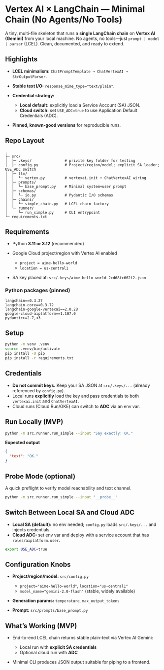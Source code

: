 # Vertex AI × LangChain — Minimal Chain (No Agents/No Tools)

A tiny, multi-file skeleton that runs a **single LangChain chain** on **Vertex AI (Gemini)** from your local machine. No agents, no tools—just `prompt | model | parser` (LCEL). Clean, documented, and ready to extend.

## Highlights

* **LCEL minimalism:** `ChatPromptTemplate → ChatVertexAI → StrOutputParser`.
* **Stable text I/O:** `response_mime_type="text/plain"`.
* **Credential strategy:**

  * **Local default:** explicitly load a Service Account (SA) JSON.
  * **Cloud switch:** set `USE_ADC=true` to use Application Default Credentials (ADC).
* **Pinned, known-good versions** for reproducible runs.

## Repo Layout

```
.
├─ src/
│  ├─ .keys/               # privite key folder for testing
│  ├─ config.py            # Project/region/model; explicit SA loader; USE_ADC switch
│  ├─ llm/
│  │  └─ vertex.py         # vertexai.init + ChatVertexAI wiring
│  ├─ prompts/
│  │  └─ base_prompt.py    # Minimal system+user prompt
│  ├─ schemas/
│  │  └─ io.py             # Pydantic I/O schemas
│  ├─ chains/
│  │  └─ simple_chain.py   # LCEL chain factory
│  └─ runner/
│     └─ run_simple.py     # CLI entrypoint
└─ requirements.txt
```

## Requirements

* Python **3.11 or 3.12** (recommended)
* Google Cloud project/region with Vertex AI enabled

  * `project = aime-hello-world`
  * `location = us-central1`
* SA key placed at: `src/.keys/aime-hello-world-2cd68fc662f2.json`

### Python packages (pinned)

```
langchain==0.3.27
langchain-core==0.3.72
langchain-google-vertexai==2.0.28
google-cloud-aiplatform==1.107.0
pydantic>=2.7,<3
```

## Setup

```bash
python -m venv .venv
source .venv/bin/activate
pip install -U pip
pip install -r requirements.txt
```

## Credentials

* **Do not commit keys.** Keep your SA JSON at `src/.keys/...` (already referenced by `config.py`).
* Local runs **explicitly** load the key and pass credentials to both `vertexai.init` and `ChatVertexAI`.
* Cloud runs (Cloud Run/GKE) can switch to **ADC** via an env var.

## Run Locally (MVP)

```bash
python -m src.runner.run_simple --input "Say exactly: OK."
```

**Expected output**

```json
{
  "text": "OK."
}
```

## Probe Mode (optional)

A quick preflight to verify model reachability and text channel.

```bash
python -m src.runner.run_simple --input "__probe__"
```

## Switch Between Local SA and Cloud ADC

* **Local SA (default):** no env needed; `config.py` loads `src/.keys/...` and injects credentials.
* **Cloud ADC:** set env var and deploy with a service account that has `roles/aiplatform.user`.

```bash
export USE_ADC=true
```

## Configuration Knobs

* **Project/region/model:** `src/config.py`

  * `project="aime-hello-world"`, `location="us-central1"`
  * `model_name="gemini-2.0-flash"` (stable, widely available)
* **Generation params:** `temperature`, `max_output_tokens`
* **Prompt:** `src/prompts/base_prompt.py`

## What’s Working (MVP)

* End-to-end LCEL chain returns stable plain-text via Vertex AI Gemini:

  * Local run with **explicit SA credentials**
  * Optional cloud run with **ADC**
* Minimal CLI produces JSON output suitable for piping to a frontend.
